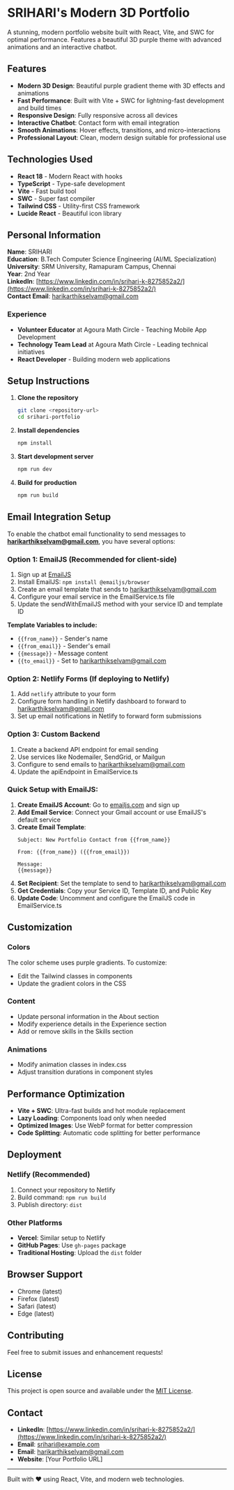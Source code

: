 # SRIHARI's Modern 3D Portfolio

A stunning, modern portfolio website built with React, Vite, and SWC for optimal performance. Features a beautiful 3D purple theme with advanced animations and an interactive chatbot.

## Features

- **Modern 3D Design**: Beautiful purple gradient theme with 3D effects and animations
- **Fast Performance**: Built with Vite + SWC for lightning-fast development and build times
- **Responsive Design**: Fully responsive across all devices
- **Interactive Chatbot**: Contact form with email integration
- **Smooth Animations**: Hover effects, transitions, and micro-interactions
- **Professional Layout**: Clean, modern design suitable for professional use

## Technologies Used

- **React 18** - Modern React with hooks
- **TypeScript** - Type-safe development
- **Vite** - Fast build tool
- **SWC** - Super fast compiler
- **Tailwind CSS** - Utility-first CSS framework
- **Lucide React** - Beautiful icon library

## Personal Information

**Name**: SRIHARI  
**Education**: B.Tech Computer Science Engineering (AI/ML Specialization)  
**University**: SRM University, Ramapuram Campus, Chennai  
**Year**: 2nd Year  
**LinkedIn**: [https://www.linkedin.com/in/srihari-k-8275852a2/](https://www.linkedin.com/in/srihari-k-8275852a2/)  
**Contact Email**: harikarthikselvam@gmail.com  

### Experience

- **Volunteer Educator** at Agoura Math Circle - Teaching Mobile App Development
- **Technology Team Lead** at Agoura Math Circle - Leading technical initiatives
- **React Developer** - Building modern web applications

## Setup Instructions

1. **Clone the repository**
   ```bash
   git clone <repository-url>
   cd srihari-portfolio
   ```

2. **Install dependencies**
   ```bash
   npm install
   ```

3. **Start development server**
   ```bash
   npm run dev
   ```

4. **Build for production**
   ```bash
   npm run build
   ```

## Email Integration Setup

To enable the chatbot email functionality to send messages to **harikarthikselvam@gmail.com**, you have several options:

### Option 1: EmailJS (Recommended for client-side)
1. Sign up at [EmailJS](https://www.emailjs.com/)
2. Install EmailJS: `npm install @emailjs/browser`
3. Create an email template that sends to harikarthikselvam@gmail.com
4. Configure your email service in the EmailService.ts file
5. Update the sendWithEmailJS method with your service ID and template ID

**Template Variables to include:**
- `{{from_name}}` - Sender's name
- `{{from_email}}` - Sender's email
- `{{message}}` - Message content
- `{{to_email}}` - Set to harikarthikselvam@gmail.com

### Option 2: Netlify Forms (If deploying to Netlify)
1. Add `netlify` attribute to your form
2. Configure form handling in Netlify dashboard to forward to harikarthikselvam@gmail.com
3. Set up email notifications in Netlify to forward form submissions

### Option 3: Custom Backend
1. Create a backend API endpoint for email sending
2. Use services like Nodemailer, SendGrid, or Mailgun
3. Configure to send emails to harikarthikselvam@gmail.com
4. Update the apiEndpoint in EmailService.ts

### Quick Setup with EmailJS:

1. **Create EmailJS Account**: Go to [emailjs.com](https://www.emailjs.com/) and sign up
2. **Add Email Service**: Connect your Gmail account or use EmailJS's default service
3. **Create Email Template**: 
   ```
   Subject: New Portfolio Contact from {{from_name}}
   
   From: {{from_name}} ({{from_email}})
   
   Message:
   {{message}}
   ```
4. **Set Recipient**: Set the template to send to harikarthikselvam@gmail.com
5. **Get Credentials**: Copy your Service ID, Template ID, and Public Key
6. **Update Code**: Uncomment and configure the EmailJS code in EmailService.ts
## Customization

### Colors
The color scheme uses purple gradients. To customize:
- Edit the Tailwind classes in components
- Update the gradient colors in the CSS

### Content
- Update personal information in the About section
- Modify experience details in the Experience section
- Add or remove skills in the Skills section

### Animations
- Modify animation classes in index.css
- Adjust transition durations in component styles

## Performance Optimization

- **Vite + SWC**: Ultra-fast builds and hot module replacement
- **Lazy Loading**: Components load only when needed
- **Optimized Images**: Use WebP format for better compression
- **Code Splitting**: Automatic code splitting for better performance

## Deployment

### Netlify (Recommended)
1. Connect your repository to Netlify
2. Build command: `npm run build`
3. Publish directory: `dist`

### Other Platforms
- **Vercel**: Similar setup to Netlify
- **GitHub Pages**: Use `gh-pages` package
- **Traditional Hosting**: Upload the `dist` folder

## Browser Support

- Chrome (latest)
- Firefox (latest)
- Safari (latest)
- Edge (latest)

## Contributing

Feel free to submit issues and enhancement requests!

## License

This project is open source and available under the [MIT License](LICENSE).

## Contact

- **LinkedIn**: [https://www.linkedin.com/in/srihari-k-8275852a2/](https://www.linkedin.com/in/srihari-k-8275852a2/)
- **Email**: srihari@example.com
- **Email**: harikarthikselvam@gmail.com
- **Website**: [Your Portfolio URL]

---

Built with ❤️ using React, Vite, and modern web technologies.